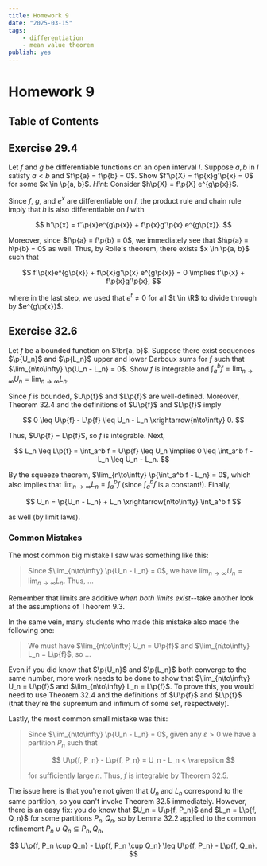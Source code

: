 ```yaml
---
title: Homework 9
date: "2025-03-15"
tags:
    - differentiation
    - mean value theorem
publish: yes
---
```


# Homework 9

## Table of Contents

## Exercise 29.4

Let $f$ and $g$ be differentiable functions on an open interval $I$. Suppose $a, b$ in $I$ satisfy $a < b$ and $f\p{a} = f\p{b} = 0$. Show $f'\p{X} = f\p{x}g'\p{x} = 0$ for some $x \in \p{a, b}$. _Hint_: Consider $h\p{X} = f\p{X} e^{g\p{x}}$.

<solution>

Since $f$, $g$, and $e^x$ are differentiable on $I$, the product rule and chain rule imply that $h$ is also differentiable on $I$ with

$$
h'\p{x} = f'\p{x}e^{g\p{x}} + f\p{x}g'\p{x} e^{g\p{x}}.
$$

Moreover, since $f\p{a} = f\p{b} = 0$, we immediately see that $h\p{a} = h\p{b} = 0$ as well. Thus, by Rolle's theorem, there exists $x \in \p{a, b}$ such that

$$
    f'\p{x}e^{g\p{x}} + f\p{x}g'\p{x} e^{g\p{x}} = 0
    \implies f'\p{x} + f\p{x}g'\p{x},
$$

where in the last step, we used that $e^t \neq 0$ for all $t \in \R$ to divide through by $e^{g\p{x}}$.

</solution>

## Exercise 32.6

Let $f$ be a bounded function on $\br{a, b}$. Suppose there exist sequences $\p{U_n}$ and $\p{L_n}$ upper and lower Darboux sums for $f$ such that $\lim_{n\to\infty} \p{U_n - L_n} = 0$. Show $f$ is integrable and $\int_a^b f = \lim_{n\to\infty} U_n = \lim_{n\to\infty} L_n$.

<solution>

Since $f$ is bounded, $U\p{f}$ and $L\p{f}$ are well-defined. Moreover, Theorem 32.4 and the definitions of $U\p{f}$ and $L\p{f}$ imply

$$
0 \leq U\p{f} - L\p{f} \leq U_n - L_n \xrightarrow{n\to\infty} 0.
$$

Thus, $U\p{f} = L\p{f}$, so $f$ is integrable. Next,

$$
L_n \leq L\p{f} = \int_a^b f = U\p{f} \leq U_n
\implies 0 \leq \int_a^b f - L_n \leq U_n - L_n.
$$

By the squeeze theorem, $\lim_{n\to\infty} \p{\int_a^b f - L_n} = 0$, which also implies that $\lim_{n\to\infty} L_n = \int_a^b f$ (since $\int_a^b f$ is a constant!). Finally,

$$
U_n = \p{U_n - L_n} + L_n \xrightarrow{n\to\infty} \int_a^b f
$$

as well (by limit laws).

### Common Mistakes

The most common big mistake I saw was something like this:

> Since $\lim_{n\to\infty} \p{U_n - L_n} = 0$, we have $\lim_{n\to\infty} U_n = \lim_{n\to\infty} L_n$. Thus, ...

Remember that limits are additive _when both limits exist_--take another look at the assumptions of Theorem 9.3.

In the same vein, many students who made this mistake also made the following one:

> We must have $\lim_{n\to\infty} U_n = U\p{f}$ and $\lim_{n\to\infty} L_n = L\p{f}$, so ...

Even if you did know that $\p{U_n}$ and $\p{L_n}$ both converge to the same number, more work needs to be done to show that $\lim_{n\to\infty} U_n = U\p{f}$ and $\lim_{n\to\infty} L_n = L\p{f}$. To prove this, you would need to use Theorem 32.4 and the definitions of $U\p{f}$ and $L\p{f}$ (that they're the supremum and infimum of some set, respectively).

Lastly, the most common small mistake was this:

> Since $\lim_{n\to\infty} \p{U_n - L_n} = 0$, given any $\varepsilon > 0$ we have a partition $P_n$ such that
>
> $$
> U\p{f, P_n} - L\p{f, P_n} = U_n - L_n < \varepsilon
> $$
>
> for sufficiently large $n$. Thus, $f$ is integrable by Theorem 32.5.

The issue here is that you're not given that $U_n$ and $L_n$ correspond to the same partition, so you can't invoke Theorem 32.5 immediately. However, there is an easy fix: you do know that $U_n = U\p{f, P_n}$ and $L_n = L\p{f, Q_n}$ for some partitions $P_n, Q_n$, so by Lemma 32.2 applied to the common refinement $P_n \cup Q_n \subseteq P_n, Q_n$,

$$
U\p{f, P_n \cup Q_n} - L\p{f, P_n \cup Q_n}
    \leq U\p{f, P_n} - L\p{f, Q_n}.
$$

</solution>
